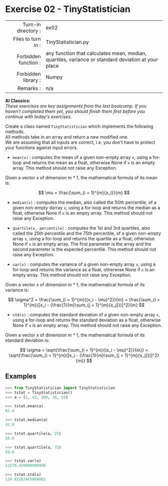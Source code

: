 # Exercise 02 - TinyStatistician

|                         |                    |
| -----------------------:| ------------------ |
|   Turn-in directory :   |  ex02              |
|   Files to turn in :    |  TinyStatistician.py |
|   Forbidden function :   |  any function that calculates mean, median, quartiles, variance or standard deviation at your place            |
|   Forbidden library :   |  Numpy             |
|   Remarks :             |  n/a               |

**AI Classics:**   
*These exercises are key assignments from the last bootcamp. If you haven't completed them yet, you should finish them first before you continue with today's exercises.*

Create a class named `TinyStatistician` which implements the following methods.   
All methods take in an array and return a new modified one.  
We are assuming that all inputs are correct, i.e. you don't have to protect your functions against input errors.

* `mean(x)` : computes the mean of a given non-empty array `x`, using a for-loop and returns the mean as a float, otherwise None if `x` is an empty array. This method should not raise any Exception.

Given a vector $x$ of dimension m * 1, the mathematical formula of its mean is:

$$
\mu = \frac{\sum_{i = 1}^{m}{x_i}}{m}
$$

* `median(x)` : computes the median, also called the 50th percentile, of a given non-empty darray `x`, using a for-loop and returns the median as a float, otherwise None if `x` is an empty array. This method should not raise any Exception.

* `quartile(x, percentile)` : computes the 1st and 3rd quartiles, also called the 25th percentile and the 75th percentile, of a given non-empty array `x`, using a for-loop and returns the quartile as a float, otherwise None if `x` is an empty array. The first parameter is the array and the second parameter is the expected percentile. This method should not raise any Exception.

* `var(x)` : computes the variance of a given non-empty array `x`, using a for-loop and returns the variance as a float, otherwise None if `x` is an empty array. This method should not raise any Exception.

Given a vector $x$ of dimension m * 1, the mathematical formula of its variance is:

$$
\sigma^2 = \frac{\sum_{i = 1}^{m}{(x_i - \mu)^2}}{m} = \frac{\sum_{i = 1}^{m}{[x_i - (\frac{1}{m}\sum_{j = 1}^{m}{x_j}})]^2}{m}
$$

* `std(x)` : computes the standard deviation of a given non-empty array `x`, using a for-loop and returns the standard deviation as a float, otherwise None if `x` is an empty array. This method should not raise any Exception.

Given a vector $x$ of dimension m * 1, the mathematical formula of its standard deviation is:

$$
\sigma = \sqrt{\frac{\sum_{i = 1}^{m}{(x_i - \mu)^2}}{m}} = \sqrt{\frac{\sum_{i = 1}^{m}{[x_i - (\frac{1}{m}\sum_{j = 1}^{m}{x_j}})]^2}{m}}
$$

## Examples
```python
>>> from TinyStatistician import TinyStatistician
>>> tstat = TinyStatistician()
>>> a = [1, 42, 300, 10, 59]

>>> tstat.mean(a)
82.4

>>> tstat.median(a)
42.0

>>> tstat.quartile(a, 25)
10.0

>>> tstat.quartile(a, 75)
59.0

>>> tstat.var(a)
12279.439999999999

>>> tstat.std(a)
110.81263465868862
```


